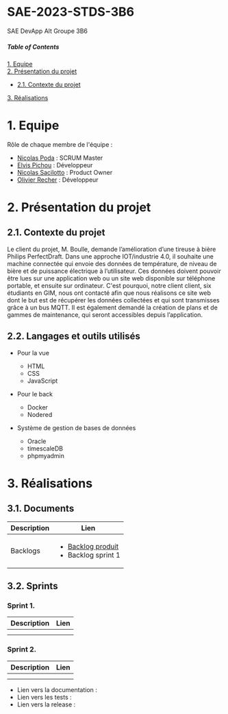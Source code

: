 # SAE-2023-STDS-3B6
SAE DevApp Alt Groupe 3B6

##### Table of Contents  
[1. Equipe](#equipe)  
[2. Présentation du projet](#presentation)
  - [2.1. Contexte du projet](#contexte)
  
[3. Réalisations](#realisations)

<a name="equipe">
 
# 1. Equipe

Rôle de chaque membre de l'équipe :

* [Nicolas Poda](https://github.com/nicolaspoda) : SCRUM Master
* [Elvis Pichou](https://github.com/Eyvos) : Développeur
* [Nicolas Sacilotto](https://github.com/EternalNico) : Product Owner
* [Olivier Recher](https://github.com/OlivierRecher) : Développeur

 <a name="presentation">
 
# 2. Présentation du projet

 <a name="contexte">

## 2.1. Contexte du projet

  Le client du projet, M. Boulle, demande l’amélioration d’une tireuse à bière Philips PerfectDraft. Dans une approche IOT/industrie 4.0, il souhaite une machine connectée qui envoie des données de température, de niveau de bière et de puissance électrique à l’utilisateur. Ces données doivent pouvoir être lues sur une application web ou un site web disponible sur téléphone portable, et ensuite sur ordinateur. C'est pourquoi, notre client client, six étudiants en GIM, nous ont contacté afin que nous réalisons ce site web dont le but est de récupérer les données collectées et qui sont transmisses grâce à un bus MQTT. Il est également demandé la création de plans et de gammes de maintenance, qui seront accessibles depuis l’application.
 
<a name="langages">
  
## 2.2. Langages et outils utilisés

- Pour la vue

  - HTML
  - CSS
  - JavaScript

- Pour le back

  - Docker
  - Nodered

- Système de gestion de bases de données

  - Oracle
  - timescaleDB
  - phpmyadmin
  
 <a name="realisations">
 
# 3. Réalisations 

## 3.1. Documents

| Description      | Lien |
| ----------- | ----------- |
| Backlogs      | <ul><li>[Backlog produit](https://github.com/nicolaspoda/SAE-ALT-S3-Dev-22-23-STDS-3B-Equipe-6/blob/main/Backlog_produit.pdf)</li><li>Backlog sprint 1</li>       |

           
## 3.2. Sprints

### Sprint 1.

|  Description     | Lien |
| ----------- | ----------- |
|       |        |
|     |             |

### Sprint 2.

| Description      | Lien |
| ----------- | ----------- |
|       |        |
|     |             |


- Lien vers la documentation : 
- Lien vers les tests : 
- Lien vers la release : 
 


  
  


